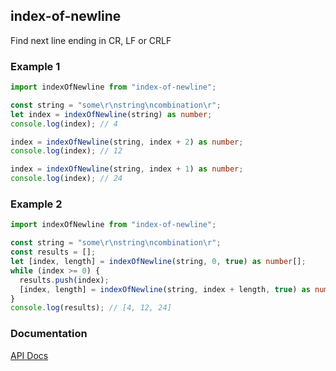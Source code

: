 ## index-of-newline

Find next line ending in CR, LF or CRLF

### Example 1

```typescript
import indexOfNewline from "index-of-newline";

const string = "some\r\nstring\ncombination\r";
let index = indexOfNewline(string) as number;
console.log(index); // 4

index = indexOfNewline(string, index + 2) as number;
console.log(index); // 12

index = indexOfNewline(string, index + 1) as number;
console.log(index); // 24
```

### Example 2

```typescript
import indexOfNewline from "index-of-newline";

const string = "some\r\nstring\ncombination\r";
const results = [];
let [index, length] = indexOfNewline(string, 0, true) as number[];
while (index >= 0) {
  results.push(index);
  [index, length] = indexOfNewline(string, index + length, true) as number[];
}
console.log(results); // [4, 12, 24]
```

### Documentation

[API Docs](https://kmalakoff.github.io/index-of-newline/)
